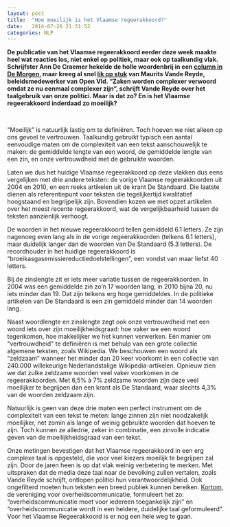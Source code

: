 ```yaml
---
layout: post
title:  "Hoe moeilijk is het Vlaamse regeerakkoord?"
date:   2014-07-26 21:31:52
categories: NLP
---
```

<p><strong>De publicatie van het Vlaamse regeerakkoord eerder deze week maakte heel 
wat reacties los, niet enkel op politiek, maar ook op taalkundig vlak. Schrijfster Ann De Craemer hekelde de holle woordenbrij 
in een <a href="http://www.demorgen.be/dm/nl/30969/Regeringsvorming/article/detail/1957085/2014/07/24/De-lulkoektaal-van-het-Vlaamse-wezelwoordakkoord.dhtml">column in De Morgen</a>, 
maar kreeg al snel <a href="http://www.demorgen.be/dm/nl/2461/Opinie/article/detail/1958641/2014/07/24/Schrijven-wij-lulkoek-Dat-is-gewoon-de-wereld-van-het-beleid-maken.dhtml">lik op stuk</a> van Maurits Vande Reyde, 
beleidsmedewerker van Open Vld. “Zaken worden complexer verwoord omdat ze nu eenmaal 
complexer zijn”, schrijft Vande Reyde over het taalgebruik van onze politici. 
Maar is dat zo? En is het Vlaamse regeerakkoord inderdaad zo moeilijk?</strong><p>
<br />
<p>“Moeilijk” is natuurlijk lastig om te definiëren. Toch hoeven we niet alleen
op ons gevoel te vertrouwen. Taalkundig gebruikt typisch 
een aantal eenvoudige maten om de complexiteit van een tekst 
aanschouwelijk te maken: de gemiddelde lengte van een woord, de gemiddelde lengte 
van een zin, en onze vertrouwdheid met de gebruikte woorden.</p>

<p>Laten we dus het huidige Vlaamse regeerakkoord op deze vlakken dus eens vergelijken
met drie andere teksten: 
de vorige Vlaamse regeerakkoorden uit 2004 en 2010, en een reeks artikelen 
uit de krant De Standaard. Die laatste dienen als referentiepunt voor teksten die 
tegelijkertijd kwalitatief hoogstaand en begrijpelijk zijn. Bovendien kozen we met
opzet artikelen over het meest recente regeerakkoord, wat de vergelijkbaarheid 
tussen de teksten aanzienlijk verhoogt.</p>

<p>De woorden in het nieuwe regeerakkoord tellen gemiddeld 6.1 letters. 
Ze zijn nagenoeg even lang als in de vorige regeerakkoorden (telkens 6.1 letters), maar 
duidelijk langer dan de woorden van De Standaard (5.3 letters).  De recordhouder in het 
huidige regeerakkoord is “broeikasgasemissiereductiedoelstellingen”, een 
vondst van maar liefst 40 letters.</p>

<div id="chart1"></div>

<p>Bij de zinslengte zit er iets meer variatie tussen de regeerakkoorden. 
In 2004 was een gemiddelde zin zo’n 17 woorden lang, in 2010 bijna 20, 
nu iets minder dan 19. Dat zijn telkens erg hoge gemiddeldes. 
In de politieke artikelen van De Standaard is een zin 
gemiddeld minder dan 14 woorden lang.</p>

<div id="chart2"></div>

<p>Naast woordlengte en zinslengte zegt ook onze vertrouwdheid met een woord iets
over zijn moeilijkheidsgraad: hoe vaker we een woord tegenkomen, hoe makkelijker
we het kunnen verwerken. Eén manier om “vertrouwdheid" te definiëren is met behulp
van een grote collectie algemene teksten, zoals Wikipedia. We beschouwen een woord
als “zeldzaam” wanneer het minder dan 20 keer voorkomt in een collectie van 240.000
willekeurige Nederlandstalige Wikipedia-artikelen. Opnieuw zien we dat zulke zeldzame
woorden veel vaker voorkomen in de regeerakkoorden. Met 6,5% à 7% zeldzame woorden
zijn deze veel moeilijker te begrijpen dan een krant als De Standaard, waar slechts 4,3% 
van de woorden zeldzaam zijn.</p>

<div id="chart3"></div>

<p>Natuurlijk is geen van deze drie maten een perfect instrument om de complexiteit 
van een tekst te meten: lange zinnen zijn niet noodzakelijk moeilijker, 
net zomin als lange of weinig gebruikte woorden dat hoeven te zijn. 
Toch kunnen ze alledrie, zeker in combinatie, een zinvolle indicatie geven van de moeilijkheidsgraad
van een tekst. </p>
<p>Onze metingen bevestigen dat het Vlaamse regeerakkoord in een erg complexe taal is opgesteld, die voor veel kiezers moeilijk te begrijpen zal zijn. Door de jaren heen is op dat vlak weinig verbetering
te merken. Met uitspraken dat de media deze taal naar 
de bevolking zullen vertalen, zoals Vande Reyde schrijft, ontlopen politici hun verantwoordelijkheid. 
Ook ongefilterd moeten hun teksten een breed publiek kunnen bereiken. 
<a href="www.kortom.be">Kortom</a>, de vereniging voor overheidscommunicatie,
formuleert het zo: “overheidscommunicatie moet voor iedereen toegankelijk zijn” en 
“overheidscommunicatie wordt in een heldere, duidelijke taal geformuleerd”. Voor het Vlaamse 
Regeerakkoord is er nog een hele weg te gaan.</p>
<br />

<script type="text/javascript" src="https://www.google.com/jsapi"></script>
<script type="text/javascript">
      google.load('visualization', '1', {packages: ['corechart']});
</script>

<script type="text/javascript">
      function drawVisualization() {
        // Create and populate the data table.
        var data = google.visualization.arrayToDataTable([
          ['a','x',{ role: 'style' }],
          ['2004',  6.1, 'orange'],
          ['2010',  6.1, 'orange'],
          ['2014',  6.1, 'orange'],
          ['De Standaard',  5.3, 'blue'],
        ]);
        
        // Create and draw the visualization.
        new google.visualization.ColumnChart(document.getElementById('chart1')).
            draw(data,
                 {title:"Gemiddelde woordlengte",
                  width:600, height:400,
                  vAxis: {minValue: 0},
                  legend: { position: "none" }}
            );
      }
      
      google.setOnLoadCallback(drawVisualization);
</script>

<script type="text/javascript">
      function drawVisualization() {
        // Create and populate the data table.
        var data = google.visualization.arrayToDataTable([
          ['a','x',{ role: 'style' }],
          ['2004',  6.4, 'orange'],
          ['2010',  6.6, 'orange'],
          ['2014',  7.1, 'orange'],
          ['De Standaard',  4.3, 'blue'],
        ]);
        
        // Create and draw the visualization.
        new google.visualization.ColumnChart(document.getElementById('chart3')).
            draw(data,
                 {title:"Percentage zeldzame woorden",
                  width:600, height:400,
                  vAxis: {minValue: 0},
                  legend: { position: "none" }}
            );
      }
      google.setOnLoadCallback(drawVisualization);
</script>

<script type="text/javascript">
      function drawVisualization() {
        // Create and populate the data table.
        var data = google.visualization.arrayToDataTable([
          ['a','x',{ role: 'style' }],
          ['2004',  17.2, 'orange'],
          ['2010',  19.8, 'orange'],
          ['2014',  18.8, 'orange'],
          ['De Standaard',  13.9, 'blue'],
        ]);
        
        // Create and draw the visualization.
        new google.visualization.ColumnChart(document.getElementById('chart2')).
            draw(data,
                 {title:"Gemiddelde zinslengte",
                  width:600, height:400,
                  vAxis: {minValue: 0},
                  legend: { position: "none" }}
            );
      }
      
      google.setOnLoadCallback(drawVisualization);
</script>
